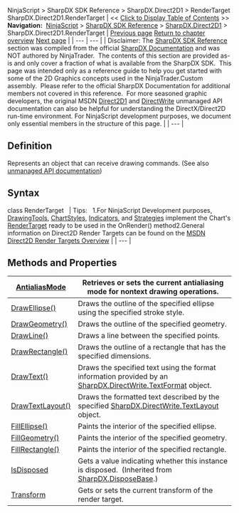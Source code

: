 ﻿
NinjaScript > SharpDX SDK Reference > SharpDX.Direct2D1 > RenderTarget
SharpDX.Direct2D1.RenderTarget
| << [Click to Display Table of Contents](sharpdx_direct2d1_rendertarget.md) >> **Navigation:**     [NinjaScript](ninjascript.md) > [SharpDX SDK Reference](sharpdx_sdk_reference.md) > [SharpDX.Direct2D1](sharpdx_direct2d1.md) > SharpDX.Direct2D1.RenderTarget | [Previous page](sharpdx_direct2d1_radialgradientbrushproperties.md) [Return to chapter overview](sharpdx_direct2d1.md) [Next page](sharpdx_direct2d1_rendertarget_antialiasmode.md) |
| --- | --- |
| Disclaimer: The [SharpDX SDK Reference](sharpdx_sdk_reference.md) section was compiled from the official [SharpDX Documentation](http://sharpdx.org/) and was NOT authored by NinjaTrader.  The contents of this section are provided as-is and only cover a fraction of what is available from the SharpDX SDK.  This page was intended only as a reference guide to help you get started with some of the 2D Graphics concepts used in the NinjaTrader.Custom assembly.  Please refer to the official SharpDX Documentation for additional members not covered in this reference.  For more seasoned graphic developers, the original MSDN [Direct2D1](https://msdn.microsoft.com/en-us/library/windows/desktop/dd370990.aspx) and [DirectWrite](https://msdn.microsoft.com/en-us/library/windows/desktop/dd368038.aspx) unmanaged API documentation can also be helpful for understanding the DirectX/Direct2D run-time environment. For NinjaScript development purposes, we document only essential members in the structure of this page. |
| --- |

## Definition
Represents an object that can receive drawing commands. 
(See also [unmanaged API documentation](http://msdn.microsoft.com/en-us/library/dd371766.aspx))
 
## Syntax
class RenderTarget
 
| Tips:   1.For NinjaScript Development purposes, [DrawingTools](drawingtool.md), [ChartStyles](chartstyletype.md), [Indicators](indicators.md), and [Strategies](strategy.md) implement the Chart's [RenderTarget](rendertarget.md) ready to be used in the OnRender() method2.General information on Direct2D Render Targets can be found on the [MSDN Direct2D Render Targets Overview](https://msdn.microsoft.com/en-us/library/dd756757(v=vs.85).aspx) |
| --- |

## 
## 
## Methods and Properties
| [AntialiasMode](sharpdx_direct2d1_rendertarget_antialiasmode.md) | Retrieves or sets the current antialiasing mode for nontext drawing operations. |
| --- | --- |
| [DrawEllipse()](sharpdx_direct2d1_rendertarget_drawellipse.md) | Draws the outline of the specified ellipse using the specified stroke style. |
| [DrawGeometry()](sharpdx_direct2d1_rendertarget_drawgeometry.md) | Draws the outline of the specified geometry. |
| [DrawLine()](sharpdx_direct2d1_rendertarget_drawline.md) | Draws a line between the specified points. |
| [DrawRectangle()](sharpdx_direct2d1_rendertarget_drawrectangle.md) | Draws the outline of a rectangle that has the specified dimensions. |
| [DrawText()](sharpdx_direct2d1_rendertarget_drawtext.md) | Draws the specified text using the format information provided by an [SharpDX.DirectWrite.TextFormat](sharpdx_directwrite_textformat.md) object. |
| [DrawTextLayout()](sharpdx_direct2d1_rendertarget_drawtextlayout.md) | Draws the formatted text described by the specified [SharpDX.DirectWrite.TextLayout](sharpdx_directwrite_textlayout.md) object. |
| [FillEllipse()](sharpdx_direct2d1_rendertarget_fillellipse.md) | Paints the interior of the specified ellipse. |
| [FillGeometry()](sharpdx_direct2d1_rendertarget_fillgeometry.md) | Paints the interior of the specified geometry. |
| [FillRectangle()](sharpdx_direct2d1_rendertarget_fillrectangle.md) | Paints the interior of the specified rectangle. |
| [IsDisposed](sharpdx_disposebase_isdisposed.md) | Gets a value indicating whether this instance is disposed.  (Inherited from [SharpDX.DisposeBase](sharpdx_disposebase.md).) |
| [Transform](sharpdx_direct2d1_rendertarget_transform.md) | Gets or sets the current transform of the render target. |
